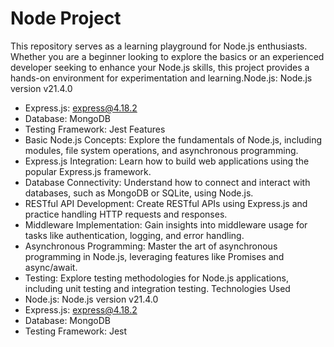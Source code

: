 # Node Project
This repository serves as a learning playground for Node.js enthusiasts. Whether you are a beginner looking to explore the basics or an experienced developer seeking to enhance your Node.js skills, this project provides a hands-on environment for experimentation and learning.Node.js:  Node.js version v21.4.0
* Express.js: express@4.18.2
* Database: MongoDB
* Testing Framework: Jest
Features
* Basic Node.js Concepts: Explore the fundamentals of Node.js, including modules, file system operations, and asynchronous programming.
* Express.js Integration: Learn how to build web applications using the popular Express.js framework.
* Database Connectivity: Understand how to connect and interact with databases, such as MongoDB or SQLite, using Node.js.
* RESTful API Development: Create RESTful APIs using Express.js and practice handling HTTP requests and responses.
* Middleware Implementation: Gain insights into middleware usage for tasks like authentication, logging, and error handling.
* Asynchronous Programming: Master the art of asynchronous programming in Node.js, leveraging features like Promises and async/await.
* Testing: Explore testing methodologies for Node.js applications, including unit testing and integration testing.
Technologies Used
* Node.js:  Node.js version v21.4.0
* Express.js: express@4.18.2
* Database: MongoDB
* Testing Framework: Jest
